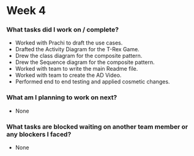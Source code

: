# Week 4



### What tasks did I work on / complete?

- Worked with Prachi to draft the use cases.
- Drafted the Activity Diagram for the T-Rex Game.
- Drew the class diagram for the composite pattern.
- Drew the Sequence diagram for the composite pattern.
- Worked with team to write the main Readme file.
- Worked with team to create the AD Video.
- Performed end to end testing and applied cosmetic changes.

### What am I planning to work on next?

- None

  

### What tasks are blocked waiting on another team member or any blockers I faced?

- None

